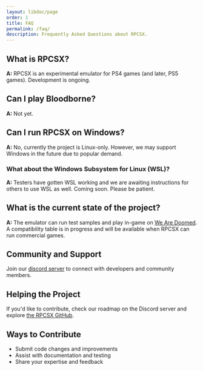 ```yaml
---
layout: libdoc/page
order: 1
title: FAQ
permalink: /faq/
description: Frequently Asked Questions about RPCSX.
---
```


## What is RPCSX?

**A:** RPCSX is an experimental emulator for PS4 games (and later, PS5 games). Development is ongoing.

## Can I play Bloodborne?

**A:** Not yet.

## Can I run RPCSX on Windows?

**A:** No, currently the project is Linux-only. However, we may support Windows in the future due to popular demand.

### What about the Windows Subsystem for Linux (WSL)?

**A:** Testers have gotten WSL working and we are awaiting instructions for others to use WSL as well. Coming soon. Please be patient.

## What is the current state of the project?

**A:** The emulator can run test samples and play in-game on [We Are Doomed](https://store.playstation.com/en-us/product/UP2195-CUSA01783_00-WEAREDOOMED00000).
A compatibility table is in progress and will be available when RPCSX can run commercial games.

## Community and Support

Join our [discord server](https://discord.com/invite/WEGamDwZnE) to connect with developers and community members.

## Helping the Project

If you'd like to contribute, check our roadmap on the Discord server and explore [the RPCSX GitHub](https://github.com/rpcsx/rpcsx).

## Ways to Contribute

- Submit code changes and improvements
- Assist with documentation and testing
- Share your expertise and feedback
